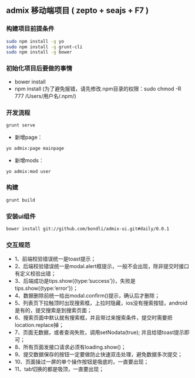 ## admix 移动端项目 ( zepto + seajs + F7 )

### 构建项目前提条件
```bash
sudo npm install -g yo
sudo npm install -g grunt-cli
sudo npm install -g bower
```

### 初始化项目后要做的事情
* bower install
* npm install (为了避免报错，请先修改.npm目录的权限：sudo chmod -R 777 /Users/用户名/.npm/)

### 开发流程

```bash
grunt serve
```

* 新增page：
```bash
yo admix:page mainpage
```

* 新增mods：
```bash
yo admix:mod user
```

### 构建
```bash
grunt build
```

### 安装ui组件
```bash
bower install git://github.com/bondli/admix-ui.git#daily/0.0.1
```

### 交互规范

* 1、前端校验错误统一是toast提示；
* 2、后端校验错误统一是modal.alert框提示，一般不会出现，除非提交时接口有定义校验出错；
* 3、后端成功是tips.show({type:’success’})，失败是tips.show({type:’error’})；
* 4、数据删除前统一给出modal.confirm()提示，确认后才删除；
* 5、列表页下拉触顶时出现搜索框，上拉时隐藏，ios没有搜索按钮，android是有的，提交搜索是到搜索页面；
* 6、搜索页面中默认就有搜索框，并且带过来搜索条件，提交时需要把location.replace掉；
* 7、页面无数据，或者查询失败，调用setNodata(true); 并且给错toast提示即可；
* 8、所有页面发接口请求必须有loading.show()；
* 9、提交数据保存的按钮一定要做防止快速双击处理，避免数据多次提交；
* 10、页面操过一屏的单个操作按钮是吸底的，一直要出现；
* 11、tab切换的都是吸顶，一直要出现；
